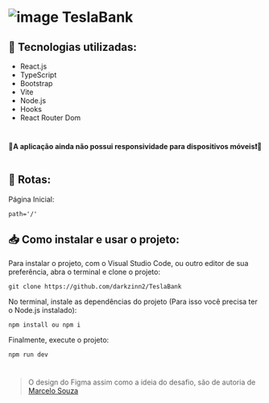 # ![image](https://github.com/luiseduardot17/teslabank-codelandia/assets/102761201/f5bb2d1e-0dae-4f05-822e-55006255ca23) TeslaBank

## 🧩 Tecnologias utilizadas:

- React.js
- TypeScript
- Bootstrap
- Vite
- Node.js
- Hooks
- React Router Dom

#
#### 🚧A aplicação ainda não possui responsividade para dispositivos móveis❗🚧
#

## 🚏 Rotas:
Página Inicial:
``` 
path='/'
``` 

## 📥 Como instalar e usar o projeto:
Para instalar o projeto, com o Visual Studio Code, ou outro editor de sua preferência,
abra o terminal e clone o projeto:
``` 
git clone https://github.com/darkzinn2/TeslaBank
```
No terminal, instale as dependências do projeto (Para isso você precisa ter o Node.js instalado):
```
npm install ou npm i
```
Finalmente, execute o projeto:
```
npm run dev
```
#
>  O design do Figma assim como a ideia do desafio, são de autoria de <a href="https://marcelosouzabio.netlify.app" target="_blank">Marcelo Souza</a>
